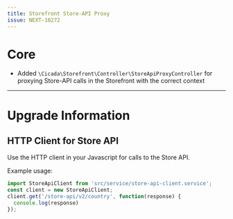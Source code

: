 ```yaml
---
title: Storefront Store-API Proxy
issue: NEXT-10272
---
```

# Core
* Added `\Cicada\Storefront\Controller\StoreApiProxyController` for proxying Store-API calls in the Storefront with the correct context
___
# Upgrade Information
## HTTP Client for Store API
Use the HTTP client in your Javascript for calls to the Store API.

Example usage:
```javascript
import StoreApiClient from 'src/service/store-api-client.service';
const client = new StoreApiClient;
client.get('/store-api/v2/country', function(response) {
  console.log(response)
});
```

